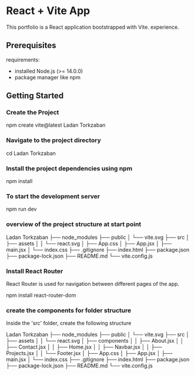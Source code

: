 # React + Vite App

This portfolio is a React application bootstrapped with Vite. experience.

## Prerequisites

requirements:

- installed Node.js (>= 14.0.0)
- package manager like npm

## Getting Started

### Create the Project

npm create vite@latest Ladan Torkzaban

### Navigate to the project directory

cd Ladan Torkzaban

### Install the project dependencies using npm

npm install

### To start the development server

npm run dev

### overview of the project structure at start point

Ladan Torkzaban
├── node_modules
├── public
│ └── vite.svg
├── src
│ ├── assets
│ │ └── react.svg
│ ├── App.css
│ ├── App.jsx
│ ├── main.jsx
│ └── index.css
├── .gitignore
├── index.html
├── package.json
├── package-lock.json
├── README.md
└── vite.config.js

### Install React Router

React Router is used for navigation between different pages of the app.

npm install react-router-dom

### create the components for folder structure 

Inside the 'src' folder, create the following structure

Ladan Torkzaban
├── node_modules
├── public
│ └── vite.svg
├── src
│ ├── assets
│ │ └── react.svg
│ ├── components
│ │ ├── About.jsx
│ │ ├── Contact.jsx
│ │ ├── Home.jsx
│ │ ├── Navbar.jsx
│ │ ├── Projects.jsx
│ │ └── Footer.jsx
│ ├── App.css
│ ├── App.jsx
│ ├── main.jsx
│ └── index.css
├── .gitignore
├── index.html
├── package.json
├── package-lock.json
├── README.md
└── vite.config.js
